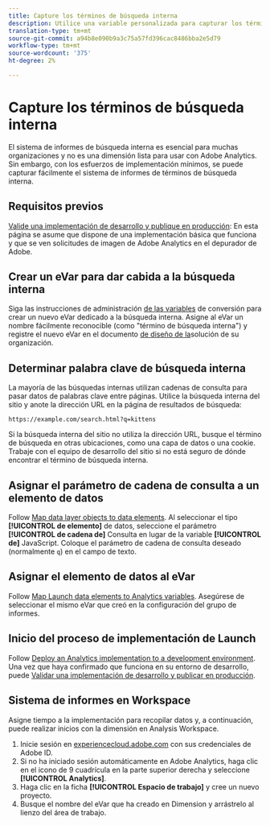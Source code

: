 ```yaml
---
title: Capture los términos de búsqueda interna
description: Utilice una variable personalizada para capturar los términos de búsqueda interna.
translation-type: tm+mt
source-git-commit: a94b8e090b9a3c75a57fd396cac8486bba2e5d79
workflow-type: tm+mt
source-wordcount: '375'
ht-degree: 2%

---
```



# Capture los términos de búsqueda interna

El sistema de informes de búsqueda interna es esencial para muchas organizaciones y no es una dimensión lista para usar con Adobe Analytics. Sin embargo, con los esfuerzos de implementación mínimos, se puede capturar fácilmente el sistema de informes de términos de búsqueda interna.

## Requisitos previos

[Valide una implementación de desarrollo y publique en producción](../launch/validate-publish-prod.md): En esta página se asume que dispone de una implementación básica que funciona y que se ven solicitudes de imagen de Adobe Analytics en el depurador de Adobe.

## Crear un eVar para dar cabida a la búsqueda interna

Siga las instrucciones de administración [de las variables](/help/admin/admin/conversion-var-admin/conversion-var-admin.md) de conversión para crear un nuevo eVar dedicado a la búsqueda interna. Asigne al eVar un nombre fácilmente reconocible (como &quot;término de búsqueda interna&quot;) y registre el nuevo eVar en el documento [de diseño de la](../prepare/solution-design.md)solución de su organización.

## Determinar palabra clave de búsqueda interna

La mayoría de las búsquedas internas utilizan cadenas de consulta para pasar datos de palabras clave entre páginas. Utilice la búsqueda interna del sitio y anote la dirección URL en la página de resultados de búsqueda:

`https://example.com/search.html?q=kittens`

Si la búsqueda interna del sitio no utiliza la dirección URL, busque el término de búsqueda en otras ubicaciones, como una capa de datos o una cookie. Trabaje con el equipo de desarrollo del sitio si no está seguro de dónde encontrar el término de búsqueda interna.

## Asignar el parámetro de cadena de consulta a un elemento de datos

Follow [Map data layer objects to data elements](../launch/layer-to-elements.md). Al seleccionar el tipo **[!UICONTROL de elemento]** de datos, seleccione el parámetro **[!UICONTROL de cadena de]** Consulta en lugar de la variable **[!UICONTROL de]** JavaScript. Coloque el parámetro de cadena de consulta deseado (normalmente `q`) en el campo de texto.

## Asignar el elemento de datos al eVar

Follow [Map Launch data elements to Analytics variables](../launch/elements-to-variable.md). Asegúrese de seleccionar el mismo eVar que creó en la configuración del grupo de informes.

## Inicio del proceso de implementación de Launch

Follow [Deploy an Analytics implementation to a development environment](../launch/deploy-dev.md). Una vez que haya confirmado que funciona en su entorno de desarrollo, puede [Validar una implementación de desarrollo y publicar en producción](../launch/validate-publish-prod.md).

## Sistema de informes en Workspace

Asigne tiempo a la implementación para recopilar datos y, a continuación, puede realizar inicios con la dimensión en Analysis Workspace.

1. Inicie sesión en [experiencecloud.adobe.com](https://experiencecloud.adobe.com) con sus credenciales de Adobe ID.
2. Si no ha iniciado sesión automáticamente en Adobe Analytics, haga clic en el icono de 9 cuadrícula en la parte superior derecha y seleccione **[!UICONTROL Analytics]**.
3. Haga clic en la ficha **[!UICONTROL Espacio de trabajo]** y cree un nuevo proyecto.
4. Busque el nombre del eVar que ha creado en Dimension y arrástrelo al lienzo del área de trabajo.
